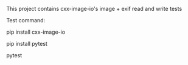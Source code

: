 This project contains cxx-image-io's image + exif read and write tests

Test command:

pip install cxx-image-io

pip install pytest

pytest
